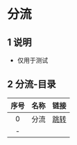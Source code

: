 # 分流

## 1 说明

* 仅用于测试

## 2 分流-目录

|序号|名称|链接|
|:----:|:----|:----:|
|0|分流|[跳转](https://github.com/xilemon/quanx/blob/main/rule/filter_00.txt)|
|-| | |
